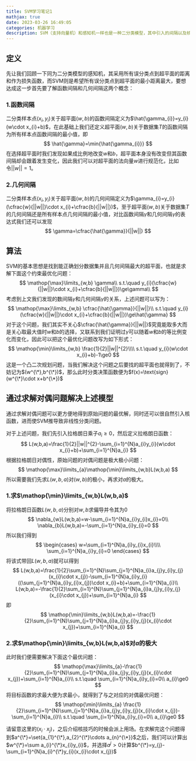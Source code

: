 ```yaml
---
title: SVM学习笔记1
mathjax: true
date: 2023-03-26 16:49:05
categories: 机器学习
description: SVM（支持向量机）和感知机一样也是一种二分类模型，其中引入的间隔以及核技巧使之成为一个十分经典的算法。
---
```


## 定义

先让我们回顾一下同为二分类模型的感知机，其采用所有误分类点到超平面的距离和作为损失函数，而SVM则是希望所有误分类点到超平面的最小距离最大，要想达成这一步首先要了解函数间隔和几何间隔这两个概念：

### 1.函数间隔

二分类样本点$(x_{i},y_{i})$关于超平面$(w,b)$的函数间隔定义为$\hat{\gamma_{i}}=y_{i}(w\cdot x_{i}+b)$，在此基础上我们还定义超平面$(w,b)$关于数据集$T$的函数间隔为所有样本点函数间隔的最小值，即
$$
\hat{\gamma}=\min{\hat{\gamma_{i}}}
$$
在选择超平面时我们发现如果成比例地改变$w$和$b$，超平面本身没有改变但其函数间隔却会跟着发生变化，因此我们可以对超平面的法向量$w$进行规范化，比如令$||w||=1$。

### 2.几何间隔

二分类样本点$(x_{i},y_{i})$关于超平面$(w,b)$的几何间隔定义为$\gamma_{i}=y_{i}(\cfrac{w}{||w||}\cdot x_{i}+\cfrac{b}{||w||})$，至于超平面$(w,b)$关于数据集$T$的几何间隔还是所有样本点几何间隔的最小值，对比函数间隔$\hat{\gamma}$和几何间隔$\gamma$的表达式我们还可以发现
$$
\gamma=\cfrac{\hat{\gamma}}{||w||}
$$


## 算法

SVM的基本思想是找到能正确划分数据集并且几何间隔最大的超平面，也就是求解下面这个约束最优化问题：
$$
\mathop{\max}\limits_{w,b} \gamma\\
s.t.\quad y_{i}(\cfrac{w}{||w||}\cdot x_{i}+\cfrac{b}{||w||})\ge\gamma\\
$$
考虑到上文我们发现的数间隔$\hat{\gamma}$和几何间隔$\gamma$的关系，上述问题可以写为：
$$
\mathop{\max}\limits_{w,b} \cfrac{\hat{\gamma}}{||w||}\\
s.t.\quad y_{i}(\cfrac{w}{||w||}\cdot x_{i}+\cfrac{b}{||w||})\ge\hat{\gamma}
$$
对于这个问题，我们其实不关心$\cfrac{\hat{\gamma}}{||w||}$究竟能取多大而是关心取最大值时$w$和$b$的选择，又联系到我们证明过$\hat{\gamma}$可以随着$w$和$b$的等比例变化而变化，因此可以把这个最优化问题改写为如下形式：
$$
\mathop{\min}\limits_{w,b} \frac{1}{2}||w||^{2}\\\\
s.t.\quad y_{i}(w\cdot x_{i}+b)-1\ge0
$$
这是一个凸二次规划问题，当我们解决这个问题之后要找的超平面也就得到了，不妨记为$(w^{\*},b^{\*})$，那么此时分类决策函数便为$f(x)=\text{sign}(w^{\*}\cdot x+b^{\*})$

## 通过求解对偶问题解决上述模型

通过求解对偶问题可以更方便地得到原始问题的最优解，同时还可以很自然引入核函数，进而使SVM推导致非线性分类问题。

对于上述问题，我们先引入拉格朗日乘子$a_{i}\ge0$，然后定义拉格朗日函数：
$$
L(w,b,a)=\frac{1}{2}||w||^{2}-\sum_{i=1}^{N}a_{i}y_{i}(w\cdot x_{i}+b)+\sum_{i=1}^{N}a_{i}
$$
根据拉格朗日对偶性，原始问题的对偶问题是极大极小问题：
$$
\mathop{\max}\limits_{a}\mathop{\min}\limits_{w,b}L(w,b,a)
$$
所以需要我们先求$L(w,b,a)$对$(w,b)$的极小，再求对$a$的极大。

### 1.求$\mathop{\min}\limits_{w,b}L(w,b,a)$

将拉格朗日函数$L(w,b,a)$分别对$w,b$求偏导并令其为$0$
$$
\nabla_{w}L(w,b,a)=w-\sum_{i=1}^{N}a_{i}y_{i}x_{i}=0\\
\nabla_{b}L(w,b,a)=-\sum_{i=1}^{N}a_{i}y_{i}=0
$$
所以我们得到
$$
\begin{cases}
w=\sum_{i=1}^{N}a_{i}y_{i}x_{i}\\\\
\sum_{i=1}^{N}a_{i}y_{i}=0
\end{cases}
$$
将该式带回$L(w,b,a)$就可以得到
$$
L(w,b,a)=\frac{1}{2}\sum_{i=1}^{N}\sum_{j=1}^{N}a_{i}a_{j}y_{i}y_{j}(x_{i}\cdot x_{j})-\sum_{i=1}^{N}a_{i}y_{i}((\sum_{j=1}^{N}a_{i}y_{i}x_{j})\cdot x_{i}+b)+\sum_{i=1}^{N}a_{i}\\
L(w,b,a)=-\frac{1}{2}\sum_{i=1}^{N}\sum_{j=1}^{N}a_{i}a_{j}y_{i}y_{j}(x_{i}\cdot x_{j})+\sum_{i=1}^{N}a_{i}
$$
即
$$
\mathop{\min}\limits_{w,b}L(w,b,a)=-\frac{1}{2}\sum_{i=1}^{N}\sum_{j=1}^{N}a_{i}a_{j}y_{i}y_{j}(x_{i}\cdot x_{j})+\sum_{i=1}^{N}a_{i}
$$

### 2.求$\mathop{\min}\limits_{w,b}L(w,b,a)$对$a$的极大

此时我们便需要解决下面这个最优问题：
$$
\mathop{\max}\limits_{a}-\frac{1}{2}\sum_{i=1}^{N}\sum_{j=1}^{N}a_{i}a_{j}y_{i}y_{j}(x_{i}\cdot x_{j})+\sum_{i=1}^{N}a_{i}\\
s.t.\quad \sum_{i=1}^{N}a_{i}y_{i}=0\\
a_{i}\ge0
$$
将目标函数的求最大便为求最小，就得到了与之对应的对偶最优问题：
$$
\mathop{\min}\limits_{a} \frac{1}{2}\sum_{i=1}^{N}\sum_{j=1}^{N}a_{i}a_{j}y_{i}y_{j}(x_{i}\cdot x_{j})-\sum_{i=1}^{N}a_{i}\\
s.t.\quad \sum_{i=1}^{N}a_{i}y_{i}=0\\
a_{i}\ge0
$$

请留意这里的$(x_{i}\cdot x_{j})$，之后介绍核技巧的时候会派上用场。在求解完这个问题得到$a^{\*}=\set{a_{1}^{\*},a_{2}^{\*}\cdots a_{n}^{\*}}$之后，我们可以计算出$w^{\*}=\sum a_{i}^{\*}x_{i}y_{i}$，并选择$a^{j}>0$计算$b^{\*}=y_{j}-\sum_{i=1}^{N}a_{i}^{\*}y_{i}(x_{i}\cdot x_{j})$

